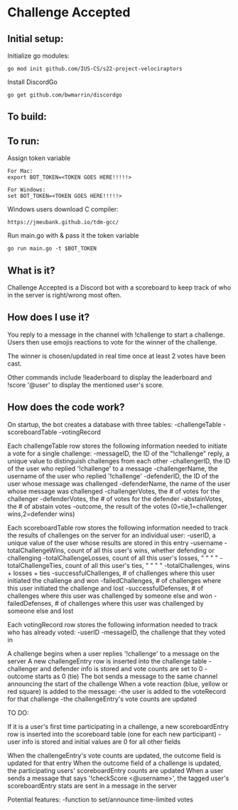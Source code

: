 # Challenge Accepted

## Initial setup:

Initialize go modules:

    go mod init github.com/IUS-CS/s22-project-velociraptors

Install DiscordGo

    go get github.com/bwmarrin/discordgo


## To build:

    
## To run:

Assign token variable

    For Mac:
    export BOT_TOKEN=<TOKEN GOES HERE!!!!!>

    For Windows:
    set BOT_TOKEN=<TOKEN GOES HERE!!!!!>

Windows users download C compiler:

    https://jmeubank.github.io/tdm-gcc/


Run main.go with & pass it the token variable

    go run main.go -t $BOT_TOKEN

## What is it?
Challenge Accepted is a Discord bot with a scoreboard to keep track of who in the server is right/wrong most often.

## How does I use it?
You reply to a message in the channel with !challenge to start a challenge. Users then use emojis reactions to vote for the winner of the challenge.

The winner is chosen/updated in real time once at least 2 votes have been cast.

Other commands include !leaderboard to display the leaderboard and !score '@user' to display the mentioned user's score.

## How does the code work?
On startup, the bot creates a database with three tables:
	-challengeTable
	-scoreboardTable
    -votingRecord

Each challengeTable row stores the following information needed to initiate a vote for a single challenge:
	-messageID, the ID of the "!challenge" reply, a unique value to distinguish challenges from each other
	-challengerID, the ID of the user who replied '!challenge' to a message
	-challengerName, the username of the user who replied '!challenge'
	-defenderID, the ID of the user whose message was challenged
	-defenderName, the name of the user whose message was challenged
	-challengerVotes, the # of votes for the challenger
	-defenderVotes, the # of votes for the defender
	-abstainVotes, the # of abstain votes
	-outcome, the result of the votes (0=tie,1=challenger wins,2=defender wins)

Each scoreboardTable row stores the following information needed to track the results of challenges on the server for an individual user:
	-userID, a unique value of the user whose results are stored in this entry
	-username
	-totalChallengeWins, count of all this user's wins, whether defending or challenging
	-totalChallengeLosses, count of all this user's losses, " " " "
	-totalChallengeTies, count of all this user's ties, " " " "
	-totalChallenges, wins + losses + ties
	-successfulChallenges, # of challenges where this user initiated the challenge and won
	-failedChallenges, # of challenges where this user initiated the challenge and lost
	-successfulDefenses, # of challenges where this user was challenged by someone else and won
	-failedDefenses, # of challenges where this user was challenged by someone else and lost

Each votingRecord row stores the following information needed to track who has already voted:
    -userID
    -messageID, the challenge that they voted in

A challenge begins when a user replies '!challenge' to a message on the server
A new challengeEntry row is inserted into the challenge table
	-challenger and defender info is stored and vote counts are set to 0
	-outcome starts as 0 (tie)
The bot sends a message to the same channel announcing the start of the challenge
When a vote reaction (blue, yellow or red square) is added to the message:
    -the user is added to the voteRecord for that challenge
    -the challengeEntry's vote counts are updated


TO DO:

If it is a user's first time participating in a challenge, a new scoreboardEntry row is inserted into the scoreboard table (one for each new participant)
	-user info is stored and initial values are 0 for all other fields

When the challengeEntry's vote counts are updated, the outcome field is updated for that entry
When the outcome field of a challenge is updated, the participating users' scoreboardEntry counts are updated
When a user sends a message that says '!checkScore <@username>', the tagged user's scoreboardEntry stats are sent in a message in the server


Potential features:
-function to set/announce time-limited votes

